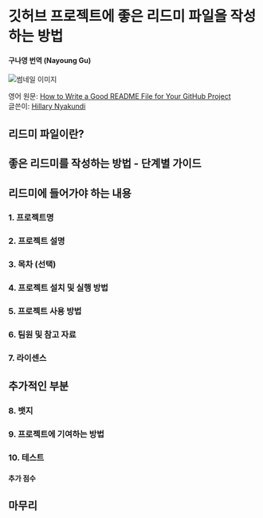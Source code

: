 # 깃허브 프로젝트에 좋은 리드미 파일을 작성하는 방법

#### 구나영 번역 (Nayoung Gu)

![썸네일 이미지](https://www.freecodecamp.org/news/content/images/size/w2000/2021/04/uide-to-writting-a-good-readme-file--1-.png)

영어 원문: [How to Write a Good README File for Your GitHub Project](https://www.freecodecamp.org/news/how-to-write-a-good-readme-file/)<br>
글쓴이: [Hillary Nyakundi](https://www.freecodecamp.org/news/author/larymak/)

## 리드미 파일이란?

## 좋은 리드미를 작성하는 방법 - 단계별 가이드

## 리드미에 들어가야 하는 내용

### 1. 프로젝트명

### 2. 프로젝트 설명

### 3. 목차 (선택)

### 4. 프로젝트 설치 및 실행 방법

### 5. 프로젝트 사용 방법

### 6. 팀원 및 참고 자료

### 7. 라이센스

## 추가적인 부분

### 8. 뱃지

### 9. 프로젝트에 기여하는 방법

### 10. 테스트

#### 추가 점수

## 마무리
